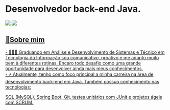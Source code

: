 <h1>Desenvolvedor back-end Java.</h1> 

<a href="https://www.linkedin.com/in/luiz-felipe-675ba122a" rel="nofollow"><img src="https://img.shields.io/badge/LinkedIn-0077B5?style=for-the-badge&logo=linkedin&logoColor=white">  <a href="mailto:luizfelipedlima25@gmail"><img src="https://img.shields.io/badge/luizfelipedlima25@gmail.com-D14836?style=for-the-badge&logo=gmail&logoColor=white"/>  

<h2> 📄Sobre mim</h2>
- 👨🏻‍💻 Graduando em Análise e Desenvolvimento de Sistemas e Técnico em Tecnologia da Informação sou comunicativo, proativo e me adapto muito bem à diferentes rotinas. Encaro todo desafio como uma grande oportunidade para desenvolver ainda mais meus conhecimentos. <br> 
- ⚡ Atualmente, tenho como foco principal a minha carreira na área de desenvolvimento back-end em Java. Também possuo conhecimento nas tecnologias:
 
SQL (MySQL), Spring Boot, Git, testes unitários com JUnit e projetos ágeis com SCRUM.  


 
